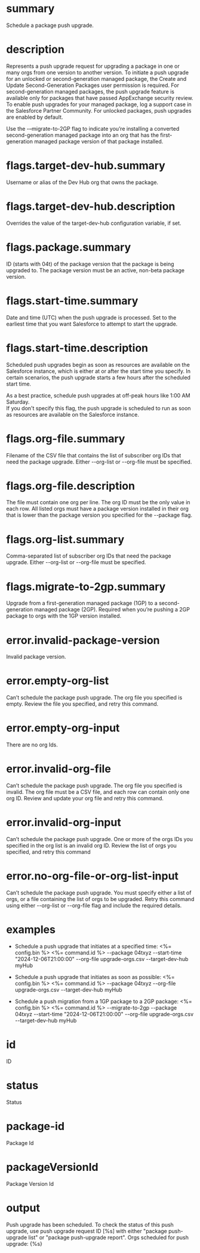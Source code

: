 # summary

Schedule a package push upgrade.

# description

Represents a push upgrade request for upgrading a package in one or many orgs from one version to another version.
To initiate a push upgrade for an unlocked or second-generation managed package, the Create and Update Second-Generation Packages user permission is required.
For second-generation managed packages, the push upgrade feature is available only for packages that have passed AppExchange security review. To enable push upgrades for your managed package, log a support case in the Salesforce Partner Community.
For unlocked packages, push upgrades are enabled by default.

Use the -–migrate-to-2GP flag to indicate you’re installing a converted second-generation managed package into an org that has the first-generation managed package version of that package installed.

# flags.target-dev-hub.summary

Username or alias of the Dev Hub org that owns the package.

# flags.target-dev-hub.description

Overrides the value of the target-dev-hub configuration variable, if set.

# flags.package.summary

ID (starts with 04t) of the package version that the package is being upgraded to. The package version must be an active, non-beta package version.

# flags.start-time.summary

Date and time (UTC) when the push upgrade is processed. Set to the earliest time that you want Salesforce to attempt to start the upgrade.

# flags.start-time.description

Scheduled push upgrades begin as soon as resources are available on the Salesforce instance, which is either at or after the start time you specify. In certain scenarios, the push upgrade starts a few hours after the scheduled start time.

As a best practice, schedule push upgrades at off-peak hours like 1:00 AM Saturday.  
If you don't specify this flag, the push upgrade is scheduled to run as soon as resources are available on the Salesforce instance.

# flags.org-file.summary

Filename of the CSV file that contains the list of subscriber org IDs that need the package upgrade. Either --org-list or --org-file must be specified.

# flags.org-file.description

The file must contain one org per line. The org ID must be the only value in each row.
All listed orgs must have a package version installed in their org that is lower than the package version you specified for the --package flag.

# flags.org-list.summary

Comma-separated list of subscriber org IDs that need the package upgrade. Either --org-list or --org-file must be specified.

# flags.migrate-to-2gp.summary

Upgrade from a first-generation managed package (1GP) to a second-generation managed package (2GP). Required when you’re pushing a 2GP package to orgs with the 1GP version installed.

# error.invalid-package-version

Invalid package version.

# error.empty-org-list

Can’t schedule the package push upgrade. The
org file you specified is empty. Review the file you specified, and retry this command.

# error.empty-org-input

There are no org Ids.

# error.invalid-org-file

Can’t schedule the package push upgrade. The org file you specified is invalid. The org file must be a CSV file, and each row can contain only one org ID. Review and update your org file and retry this command.

# error.invalid-org-input

Can’t schedule the package push upgrade. One or more of the orgs IDs you specified in the org list is an invalid org ID. Review the list of orgs you specified, and retry this command

# error.no-org-file-or-org-list-input

Can’t schedule the package push upgrade. You must specify either a list of orgs, or a file containing the list of orgs to be upgraded. Retry this command using either --org-list or --org-file flag and include the required details.

# examples

- Schedule a push upgrade that initiates at a specified time:
  <%= config.bin %> <%= command.id %> --package 04txyz --start-time "2024-12-06T21:00:00" --org-file upgrade-orgs.csv --target-dev-hub myHub

- Schedule a push upgrade that initiates as soon as possible:
  <%= config.bin %> <%= command.id %> --package 04txyz --org-file upgrade-orgs.csv --target-dev-hub myHub

- Schedule a push migration from a 1GP package to a 2GP package:
  <%= config.bin %> <%= command.id %> --migrate-to-2gp --package 04txyz --start-time "2024-12-06T21:00:00" --org-file upgrade-orgs.csv --target-dev-hub myHub

# id

ID

# status

Status

# package-id

Package Id

# packageVersionId

Package Version Id

# output

Push upgrade has been scheduled. To check the status of this push upgrade, use push upgrade request ID [%s] with either "package push-upgrade list" or "package push-upgrade report".
Orgs scheduled for push upgrade: {%s}
